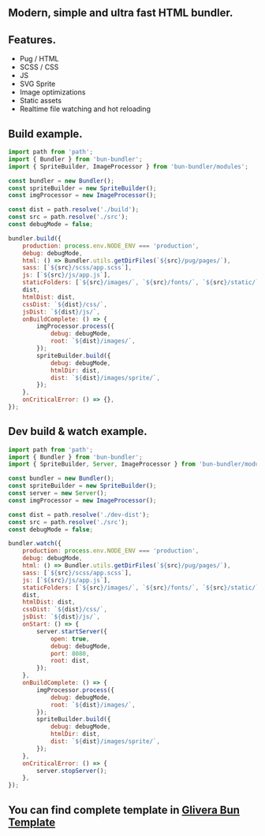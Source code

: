 ## Modern, simple and ultra fast HTML bundler.

## Features.

- Pug / HTML
- SCSS / CSS
- JS
- SVG Sprite
- Image optimizations
- Static assets
- Realtime file watching and hot reloading

## Build example.

```javascript
import path from 'path';
import { Bundler } from 'bun-bundler';
import { SpriteBuilder, ImageProcessor } from 'bun-bundler/modules';

const bundler = new Bundler();
const spriteBuilder = new SpriteBuilder();
const imgProcessor = new ImageProcessor();

const dist = path.resolve('./build');
const src = path.resolve('./src');
const debugMode = false;

bundler.build({
	production: process.env.NODE_ENV === 'production',
	debug: debugMode,
	html: () => Bundler.utils.getDirFiles(`${src}/pug/pages/`),
	sass: [`${src}/scss/app.scss`],
	js: [`${src}/js/app.js`],
	staticFolders: [`${src}/images/`, `${src}/fonts/`, `${src}/static/`],
	dist,
	htmlDist: dist,
	cssDist: `${dist}/css/`,
	jsDist: `${dist}/js/`,
	onBuildComplete: () => {
		imgProcessor.process({
			debug: debugMode,
			root: `${dist}/images/`,
		});
		spriteBuilder.build({
			debug: debugMode,
			htmlDir: dist,
			dist: `${dist}/images/sprite/`,
		});
	},
	onCriticalError: () => {},
});
```

## Dev build & watch example.

```javascript
import path from 'path';
import { Bundler } from 'bun-bundler';
import { SpriteBuilder, Server, ImageProcessor } from 'bun-bundler/modules';

const bundler = new Bundler();
const spriteBuilder = new SpriteBuilder();
const server = new Server();
const imgProcessor = new ImageProcessor();

const dist = path.resolve('./dev-dist');
const src = path.resolve('./src');
const debugMode = false;

bundler.watch({
	production: process.env.NODE_ENV === 'production',
	debug: debugMode,
	html: () => Bundler.utils.getDirFiles(`${src}/pug/pages/`),
	sass: [`${src}/scss/app.scss`],
	js: [`${src}/js/app.js`],
	staticFolders: [`${src}/images/`, `${src}/fonts/`, `${src}/static/`],
	dist,
	htmlDist: dist,
	cssDist: `${dist}/css/`,
	jsDist: `${dist}/js/`,
	onStart: () => {
		server.startServer({
			open: true,
			debug: debugMode,
			port: 8080,
			root: dist,
		});
	},
	onBuildComplete: () => {
		imgProcessor.process({
			debug: debugMode,
			root: `${dist}/images/`,
		});
		spriteBuilder.build({
			debug: debugMode,
			htmlDir: dist,
			dist: `${dist}/images/sprite/`,
		});
	},
	onCriticalError: () => {
		server.stopServer();
	},
});
```

##

## You can find complete template in [Glivera Bun Template](https://github.com/glivera-team/glivera-bun-template)

##
